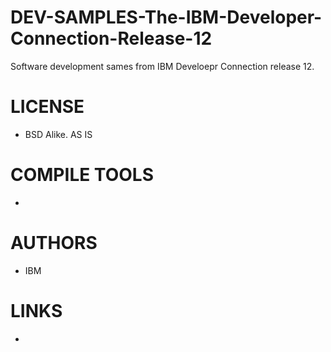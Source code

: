 DEV-SAMPLES-The-IBM-Developer-Connection-Release-12
===================================================

Software development sames from IBM Develoepr Connection release 12. 

LICENSE
===============
* BSD Alike. AS IS

COMPILE TOOLS
===============
* 
 
AUTHORS
===============
* IBM

LINKS
===============
* 

